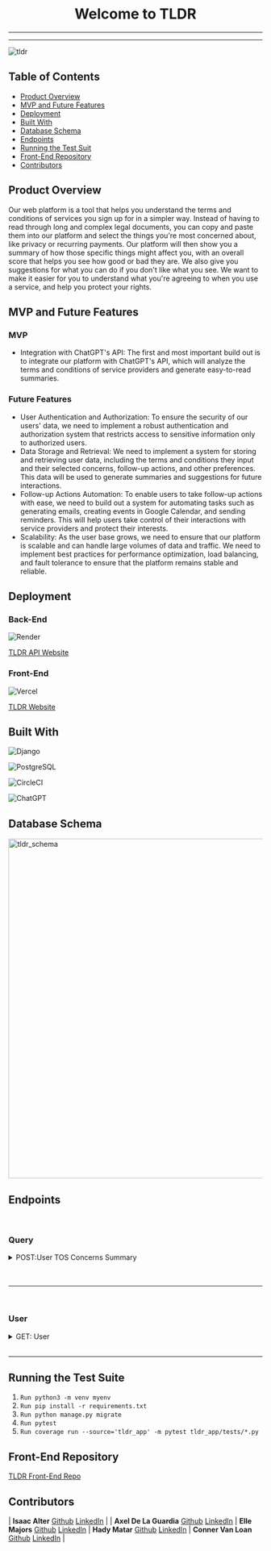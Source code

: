 <h1 align="center"> Welcome to TLDR  </h1>

---

---

![tldr](https://github.com/TooLong-DidntRead/tldr_api/assets/113124260/bcb62c63-9146-4cd0-9330-a22ea2a9f097)


## Table of Contents
- [Product Overview](#product-overview)
- [MVP and Future Features](#mvp-and-future-features)
- [Deployment](#deployment)
- [Built With](#built-with)
- [Database Schema](#database-schema)
- [Endpoints](#end-points)
- [Running the Test Suit](#running-the-test-suit)
- [Front-End Repository](#front-end-respository)
- [Contributors](#contributors)

## Product Overview

Our web platform is a tool that helps you understand the terms and conditions of services you sign up for in a simpler way. Instead of having to read through long and complex legal documents, you can copy and paste them into our platform and select the things you're most concerned about, like privacy or recurring payments. Our platform will then show you a summary of how those specific things might affect you, with an overall score that helps you see how good or bad they are. We also give you suggestions for what you can do if you don't like what you see. We want to make it easier for you to understand what you're agreeing to when you use a service, and help you protect your rights.

## MVP and Future Features

### MVP

* Integration with ChatGPT's API: The first and most important build out is to integrate our platform with ChatGPT's API, which will analyze the terms and conditions of service providers and generate easy-to-read summaries.

### Future Features

* User Authentication and Authorization: To ensure the security of our users' data, we need to implement a robust authentication and authorization system that restricts access to sensitive information only to authorized users.
* Data Storage and Retrieval: We need to implement a system for storing and retrieving user data, including the terms and conditions they input and their selected concerns, follow-up actions, and other preferences. This data will be used to generate summaries and suggestions for future interactions.
* Follow-up Actions Automation: To enable users to take follow-up actions with ease, we need to build out a system for automating tasks such as generating emails, creating events in Google Calendar, and sending reminders. This will help users take control of their interactions with service providers and protect their interests.
* Scalability: As the user base grows, we need to ensure that our platform is scalable and can handle large volumes of data and traffic. We need to implement best practices for performance optimization, load balancing, and fault tolerance to ensure that the platform remains stable and reliable.

## Deployment

### Back-End

![Render](https://img.shields.io/badge/Render-%46E3B7.svg?style=for-the-badge&logo=render&logoColor=white)

[TLDR API Website](https://tldr-api.onrender.com/)

### Front-End

![Vercel](https://img.shields.io/badge/vercel-%23000000.svg?style=for-the-badge&logo=vercel&logoColor=white)

[TLDR Website](https://tldr-tos.vercel.app/login)

## Built With
![Django](https://img.shields.io/badge/django-%23092E20.svg?style=for-the-badge&logo=django&logoColor=white)

![PostgreSQL](https://img.shields.io/badge/PostgreSQL-316192?style=for-the-badge&logo=postgresql&logoColor=white)

![CircleCI](https://img.shields.io/badge/circleci-343434?style=for-the-badge&logo=circleci&logoColor=white)

![ChatGPT](https://img.shields.io/badge/chatGPT-74aa9c?style=for-the-badge&logo=openai&logoColor=white)

## Database Schema

<img width="674" alt="tldr_schema" src="https://github.com/TooLong-DidntRead/tldr_api/assets/113124260/bda73268-db80-436c-a057-dba769880ee7">


## Endpoints

<br>

### Query

<details>
  <summary>POST:User TOS Concerns Summary</summary>
  
  Request:
  
  ```JS
  POST /api/v1/queries
  ```
  
  Params: 

  | Name | Requirement | Type | Description |
  | ----- | ----------- | -----| -------------- | 
  | `tos` | Required | string | Terms of Service
  | `concerns` | Optional | string | User Concerns

<!--   <i>Note: </i> -->
  <br>

  Response: 

  | Result | Status |
  | ------- | ------| 
  | `Success` | 201 |
  | `Failure`| 401 |
  | `Internal Server Error` | 500 |


  ```JSON
{
    "data": [
        {
            "response": {
                "subscription": {
                    "impact": "The Netflix Terms of Use outlines the subscription service that allows members to access entertainment content over the Internet on certain Internet-connected TV's, computers and other devices. It also outlines the payment method that is charged for the subscription service.",
                    "actionable": "The Terms of Use outlines the steps that members must take to cancel their subscription service, as well as the steps that must be taken to ensure that the subscription service is not renewed after the cancellation.",
                    "ranking": 8
                }
            }
        },
        {
            "response": {
                "privacy": {
                    "impact": "Netflix Inc. states that they may collect personal information from members, including name, address, email address, payment information, and other information. They may also collect information about members' use of the service, such as the titles of movies and TV shows watched and the duration of the viewing session.",
                    "actionable": "Members can control the amount of personal information they provide to Netflix Inc. by adjusting their account settings. They can also control the amount of information Netflix Inc. collects about their use of the service by adjusting their privacy settings.",
                    "ranking": 8
                }
            }
        }
    ]
}
  ```
 </details>
 
 <br>
 
 </details>

<br>

---

<br>


### User

<details>
  <summary>GET: User</summary>
  
  <br>
  Request:

  ```JS
  GET /api/v1/users
  ```

  Params: 

  | Name | Requirement | Type | Description |
  | ----- | ----------- | -----| -------------- | 
  | `username` | Required | string | Username

  Response: 

  | Result | Status |
  | ------- | ------| 
  | `Success` | 200 |
  | `Failure`| 401 |
  | `Internal Server Error` | 500 |


   ```JSON
  {
    "data": {
      "id": "1",
      "name": "user",
     }
  }
  ```
</details>

<br>

---

 ## Running the Test Suite
 
 1. `Run python3 -m venv myenv`
 1. `Run pip install -r requirements.txt`
 1. `Run python manage.py migrate`
 1. `Run pytest`
 1. `Run coverage run --source='tldr_app' -m pytest tldr_app/tests/*.py`
 
 ## Front-End Repository 
 
 [TLDR Front-End Repo](https://github.com/TooLong-DidntRead/tldr_fe)

 ## Contributors 

| **Isaac Alter** [Github](https://github.com/Isaac3924) [LinkedIn](https://www.linkedin.com/in/isaacalter) | | **Axel De La Guardia** [Github](https://github.com/axeldelaguardia) [LinkedIn](https://www.linkedin.com/in/axeldelaguardia) | **Elle Majors** [Github](https://github.com/Elle-M) [LinkedIn](https://www.linkedin.com/in/ellemajors) | **Hady Matar** [Github](https://github.com/hadyematar23) [LinkedIn](https://www.linkedin.com/in/hady-emmanuel-matar) | **Conner Van Loan** [Github](https://github.com/C-V-L) [LinkedIn](https://www.linkedin.com/in/conner-van-loan) |

  



